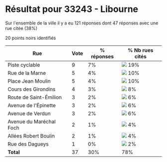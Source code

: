 # Résultat pour 33243 - Libourne

Sur l'ensemble de la ville il y a eu 121 réponses dont 47 réponses avec une rue citée (38%)

20 points noirs identifiés

| Rue | Vote | % réponses | % Nb rues cités|
|-----|------|------------|----------------|
| Piste cyclable | 9 | 7% | <img src="../../img/bar_19.gif" />&nbsp;19%|
| Rue de la Marne | 5 | 4% | <img src="../../img/bar_10.gif" />&nbsp;10%|
| Place Jean Moulin | 5 | 4% | <img src="../../img/bar_10.gif" />&nbsp;10%|
| Cours des Girondins | 4 | 3% | <img src="../../img/bar_8.gif" />&nbsp;8%|
| Route de Saint-Émilion | 3 | 2% | <img src="../../img/bar_6.gif" />&nbsp;6%|
| Avenue de l'Épinette | 3 | 2% | <img src="../../img/bar_6.gif" />&nbsp;6%|
| Avenue de Verdun | 3 | 2% | <img src="../../img/bar_6.gif" />&nbsp;6%|
| Avenue du Maréchal Foch | 2 | 1% | <img src="../../img/bar_4.gif" />&nbsp;4%|
| Allées Robert Boulin | 2 | 1% | <img src="../../img/bar_4.gif" />&nbsp;4%|
| Rue des Dagueys | 1 | 0% | <img src="../../img/bar_2.gif" />&nbsp;2%|
| **Total** | 37 | 30% | 78%|
